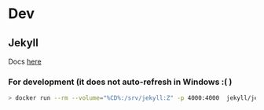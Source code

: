 # Dev

## Jekyll

Docs [here](https://github.com/envygeeks/jekyll-docker/blob/master/README.md)

### For development (it does not auto-refresh in Windows :( )

```bash
> docker run --rm --volume="%CD%:/srv/jekyll:Z" -p 4000:4000  jekyll/jekyll:4.2.0 jekyll serve
```